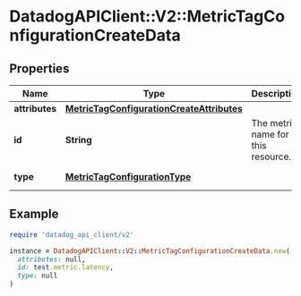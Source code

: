 # DatadogAPIClient::V2::MetricTagConfigurationCreateData

## Properties

| Name           | Type                                                                                    | Description                        | Notes                              |
| -------------- | --------------------------------------------------------------------------------------- | ---------------------------------- | ---------------------------------- |
| **attributes** | [**MetricTagConfigurationCreateAttributes**](MetricTagConfigurationCreateAttributes.md) |                                    | [optional]                         |
| **id**         | **String**                                                                              | The metric name for this resource. |                                    |
| **type**       | [**MetricTagConfigurationType**](MetricTagConfigurationType.md)                         |                                    | [default to &#39;manage_tags&#39;] |

## Example

```ruby
require 'datadog_api_client/v2'

instance = DatadogAPIClient::V2::MetricTagConfigurationCreateData.new(
  attributes: null,
  id: test.metric.latency,
  type: null
)
```
